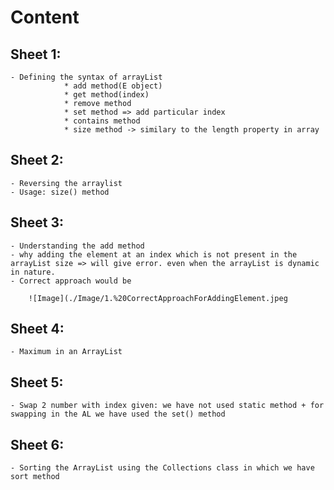 # Content

## Sheet 1:

    - Defining the syntax of arrayList
                * add method(E object)
                * get method(index)
                * remove method
                * set method => add particular index
                * contains method
                * size method -> similary to the length property in array

## Sheet 2:

    - Reversing the arraylist
    - Usage: size() method

## Sheet 3:

    - Understanding the add method
    - why adding the element at an index which is not present in the arrayList size => will give error. even when the arrayList is dynamic in nature.
    - Correct approach would be

        ![Image](./Image/1.%20CorrectApproachForAddingElement.jpeg

## Sheet 4:

    - Maximum in an ArrayList

## Sheet 5:

    - Swap 2 number with index given: we have not used static method + for swapping in the AL we have used the set() method

## Sheet 6:

    - Sorting the ArrayList using the Collections class in which we have sort method
